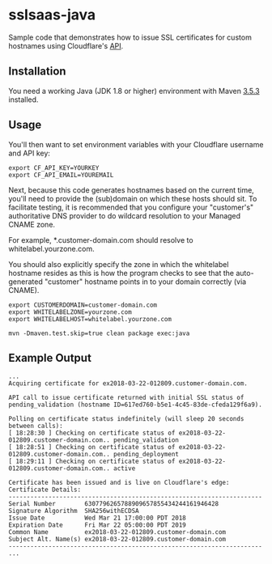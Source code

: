 # sslsaas-java
Sample code that demonstrates how to issue SSL certificates for custom hostnames
using Cloudflare's [API](https://api.cloudflare.com/#custom-hostname-for-a-zone-create-custom-hostname). 

## Installation

You need a working Java (JDK 1.8 or higher) environment with Maven [3.5.3](https://maven.apache.org/download.cgi)
installed.

## Usage

You'll then want to set environment variables with your Cloudflare username and
API key:

```
export CF_API_KEY=YOURKEY
export CF_API_EMAIL=YOUREMAIL
```

Next, because this code generates hostnames based on the current time, you'll
need to provide the (sub)domain on which these hosts should sit. To facilitate
testing, it is recommended that you configure your "customer's" authoritative
DNS provider to do wildcard resolution to your Managed CNAME zone.

For example, *.customer-domain.com should resolve to whitelabel.yourzone.com.

You should also explicitly specify the zone in which the whitelabel hostname
resides as this is how the program checks to see that the auto-generated
"customer" hostname points in to your domain correctly (via CNAME).

```
export CUSTOMERDOMAIN=customer-domain.com
export WHITELABELZONE=yourzone.com
export WHITELABELHOST=whitelabel.yourzone.com
```

```
mvn -Dmaven.test.skip=true clean package exec:java
```

## Example Output

```
...
Acquiring certificate for ex2018-03-22-012809.customer-domain.com.

API call to issue certificate returned with initial SSL status of pending_validation (hostname ID=617ed760-b5e1-4c45-83de-cfeda129f6a9).

Polling on certificate status indefinitely (will sleep 20 seconds between calls):
[ 18:28:30 ] Checking on certificate status of ex2018-03-22-012809.customer-domain.com.. pending_validation
[ 18:28:51 ] Checking on certificate status of ex2018-03-22-012809.customer-domain.com.. pending_deployment
[ 18:29:11 ] Checking on certificate status of ex2018-03-22-012809.customer-domain.com.. active

Certificate has been issued and is live on Cloudflare's edge:
Certificate Details:
----------------------------------------------------------------------
Serial Number        6307796265788909657855434244161946428
Signature Algorithm  SHA256withECDSA     
Issue Date           Wed Mar 21 17:00:00 PDT 2018
Expiration Date      Fri Mar 22 05:00:00 PDT 2019
Common Name          ex2018-03-22-012809.customer-domain.com
Subject Alt. Name(s) ex2018-03-22-012809.customer-domain.com
----------------------------------------------------------------------
...
```